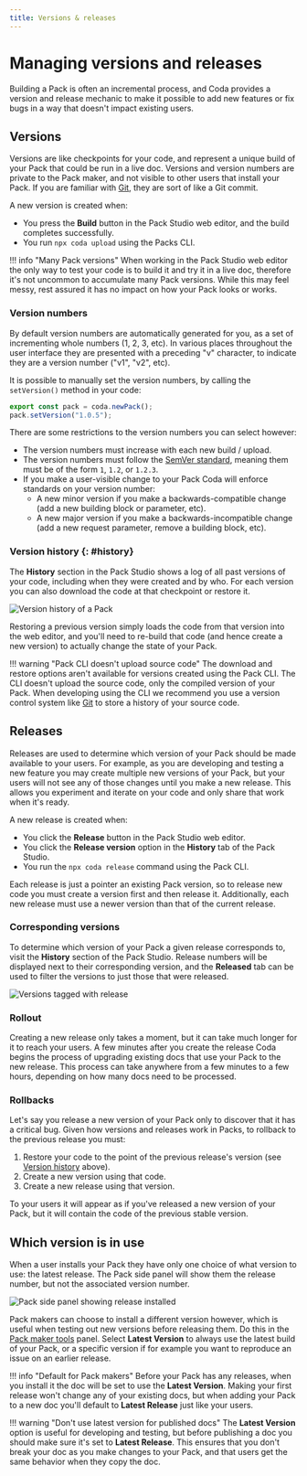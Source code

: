 ```yaml
---
title: Versions & releases
---
```


# Managing versions and releases

Building a Pack is often an incremental process, and Coda provides a version and release mechanic to make it possible to add new features or fix bugs in a way that doesn't impact existing users.

## Versions

Versions are like checkpoints for your code, and represent a unique build of your Pack that could be run in a live doc. Versions and version numbers are private to the Pack maker, and not visible to other users that install your Pack. If you are familiar with [Git][git], they are sort of like a Git commit.

A new version is created when:

- You press the **Build** button in the Pack Studio web editor, and the build completes successfully.
- You run `npx coda upload` using the Packs CLI.

!!! info "Many Pack versions"
    When working in the Pack Studio web editor the only way to test your code is to build it and try it in a live doc, therefore it's not uncommon to accumulate many Pack versions. While this may feel messy, rest assured it has no impact on how your Pack looks or works.


### Version numbers

By default version numbers are automatically generated for you, as a set of incrementing whole numbers (1, 2, 3, etc). In various places throughout the user interface they are presented with a preceding "v" character, to indicate they are a version number ("v1", "v2", etc).

It is possible to manually set the version numbers, by calling the `setVersion()` method in your code:

```ts
export const pack = coda.newPack();
pack.setVersion("1.0.5");
```

There are some restrictions to the version numbers you can select however:

- The version numbers must increase with each new build / upload.
- The version numbers must follow the [SemVer standard][semver], meaning them must be of the form `1`, `1.2`, or `1.2.3`.
- If you make a user-visible change to your Pack Coda will enforce standards on your version number:
    - A new minor version if you make a backwards-compatible change (add a new building block or parameter, etc).
    - A new major version if you make a backwards-incompatible change (add a new request parameter, remove a building block, etc).


### Version history {: #history}

The **History** section in the Pack Studio shows a log of all past versions of your code, including when they were created and by who. For each version you can also download the code at that checkpoint or restore it.

<img src="../../../images/versions_restore.png" srcset="../../../images/versions_restore_2x.png 2x" class="screenshot" alt="Version history of a Pack">

Restoring a previous version simply loads the code from that version into the web editor, and you'll need to re-build that code (and hence create a new version) to actually change the state of your Pack.

!!! warning "Pack CLI doesn't upload source code"
    The download and restore options aren't available for versions created using the Pack CLI. The CLI doesn't upload the source code, only the compiled version of your Pack. When developing using the CLI we recommend you use a version control system like [Git][git] to store a history of your source code.


## Releases

Releases are used to determine which version of your Pack should be made available to your users. For example, as you are developing and testing a new feature you may create multiple new versions of your Pack, but your users will not see any of those changes until you make a new release. This allows you experiment and iterate on your code and only share that work when it's ready.

A new release is created when:

- You click the **Release** button in the Pack Studio web editor.
- You click the **Release version** option in the **History** tab of the Pack Studio.
- You run the `npx coda release` command using the Pack CLI.

Each release is just a pointer an existing Pack version, so to release new code you must create a version first and then release it. Additionally, each new release must use a newer version than that of the current release.

### Corresponding versions

To determine which version of your Pack a given release corresponds to, visit the **History** section of the Pack Studio. Release numbers will be displayed next to their corresponding version, and the **Released** tab can be used to filter the versions to just those that were released.

<img src="../../../images/versions_releases.png" srcset="../../../images/versions_releases_2x.png 2x" class="screenshot" alt="Versions tagged with release">


### Rollout

Creating a new release only takes a moment, but it can take much longer for it to reach your users. A few minutes after you create the release Coda begins the process of upgrading existing docs that use your Pack to the new release. This process can take anywhere from a few minutes to a few hours, depending on how many docs need to be processed.


### Rollbacks

Let's say you release a new version of your Pack only to discover that it has a critical bug. Given how versions and releases work in Packs, to rollback to the previous release you must:

1. Restore your code to the point of the previous release's version (see [Version history](#history) above).
2. Create a new version using that code.
3. Create a new release using that version.

To your users it will appear as if you've released a new version of your Pack, but it will contain the code of the previous stable version.


## Which version is in use

When a user installs your Pack they have only one choice of what version to use: the latest release. The Pack side panel will show them the release number, but not the associated version number.

<img src="../../../images/versions_installed.png" srcset="../../../images/versions_installed_2x.png 2x" class="screenshot" alt="Pack side panel showing release installed">

Pack makers can choose to install a different version however, which is useful when testing out new versions before releasing them. Do this in the [Pack maker tools][pmt_settings] panel. Select **Latest Version** to always use the latest build of your Pack, or a specific version if for example you want to reproduce an issue on an earlier release.

!!! info "Default for Pack makers"
    Before your Pack has any releases, when you install it the doc will be set to use the **Latest Version**. Making your first release won't change any of your existing docs, but when adding your Pack to a new doc you'll default to **Latest Release** just like your users.

!!! warning "Don't use latest version for published docs"
    The **Latest Version** option is useful for developing and testing, but before publishing a doc you should make sure it's set to **Latest Release**. This ensures that you don't break your doc as you make changes to your Pack, and that users get the same behavior when they copy the doc.


[semver]: https://semver.org/
[git]: https://git-scm.com/
[pmt_settings]: pack-maker-tools.md#settings
